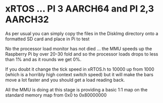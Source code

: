 
# xRTOS ... PI 3 AARCH64 and PI 2,3 AARCH32
As per usual you can simply copy the files in the DiskImg directory onto a formatted SD card and place in Pi to test 
>
No the processor load monitor has not died ... the MMU speeds up the Raspberry Pi by over 20-30 fold and so the processor loads drops to less than 1% and as it rounds we get 0%.
>
If you doubt it change the tick speed in xRTOS.h to 10000 up from 1000 (which is a horribly high context switch speed) but it will make the bars move a lot faster and you should get a load reading back.
>
All the MMU is doing at this stage is providing a basic 1:1 map on the standard memory map from 0x0 to 0x80000000 
